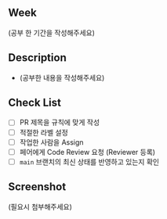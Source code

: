 ## Week
(공부 한 기간을 작성해주세요)

## Description
- (공부한 내용을 작성해주세요)

## Check List

- [ ]  PR 제목을 규칙에 맞게 작성
- [ ]  적절한 라벨 설정
- [ ]  작업한 사람을 Assign
- [ ]  페어에게 Code Review 요청 (Reviewer 등록)
- [ ]  `main` 브랜치의 최신 상태를 반영하고 있는지 확인

## Screenshot
(필요시 첨부해주세요)
